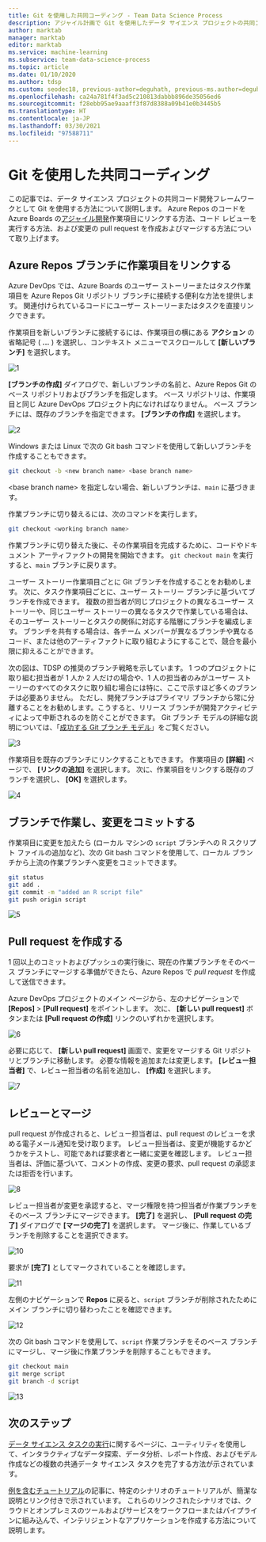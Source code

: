```yaml
---
title: Git を使用した共同コーディング - Team Data Science Process
description: アジャイル計画で Git を使用したデータ サイエンス プロジェクトの共同コード開発を行う方法です。
author: marktab
manager: marktab
editor: marktab
ms.service: machine-learning
ms.subservice: team-data-science-process
ms.topic: article
ms.date: 01/10/2020
ms.author: tdsp
ms.custom: seodec18, previous-author=deguhath, previous-ms.author=deguhath
ms.openlocfilehash: ca24a781f4f3ad5c210813dabbb896de35056ed6
ms.sourcegitcommit: f28ebb95ae9aaaff3f87d8388a09b41e0b3445b5
ms.translationtype: HT
ms.contentlocale: ja-JP
ms.lasthandoff: 03/30/2021
ms.locfileid: "97588711"
---
```

# <a name="collaborative-coding-with-git"></a>Git を使用した共同コーディング

この記事では、データ サイエンス プロジェクトの共同コード開発フレームワークとして Git を使用する方法について説明します。 Azure Repos のコードを Azure Boards の[アジャイル開発](agile-development.md)作業項目にリンクする方法、コード レビューを実行する方法、および変更の pull request を作成およびマージする方法について取り上げます。

## <a name="link-a-work-item-to-an-azure-repos-branch"></a><a name='Linkaworkitemwithagitbranch-1'></a>Azure Repos ブランチに作業項目をリンクする 

Azure DevOps では、Azure Boards のユーザー ストーリーまたはタスク作業項目を Azure Repos Git リポジトリ ブランチに接続する便利な方法を提供します。 関連付けられているコードにユーザー ストーリーまたはタスクを直接リンクできます。 

作業項目を新しいブランチに接続するには、作業項目の横にある **アクション** の省略記号 ( **...** ) を選択し、コンテキスト メニューでスクロールして **[新しいブランチ]** を選択します。  

![1](./media/collaborative-coding-with-git/1-sprint-board-view.png)

**[ブランチの作成]** ダイアログで、新しいブランチの名前と、Azure Repos Git のベース リポジトリおよびブランチを指定します。 ベース リポジトリは、作業項目と同じ Azure DevOps プロジェクト内になければなりません。 ベース ブランチには、既存のブランチを指定できます。 **[ブランチの作成]** を選択します。 

![2](./media/collaborative-coding-with-git/2-create-a-branch.png)

Windows または Linux で次の Git bash コマンドを使用して新しいブランチを作成することもできます。

```bash
git checkout -b <new branch name> <base branch name>

```
\<base branch name> を指定しない場合、新しいブランチは、`main` に基づきます。 

作業ブランチに切り替えるには、次のコマンドを実行します。 

```bash
git checkout <working branch name>
```

作業ブランチに切り替えた後に、その作業項目を完成するために、コードやドキュメント アーティファクトの開発を開始できます。 `git checkout main` を実行すると、`main` ブランチに戻ります。

ユーザー ストーリー作業項目ごとに Git ブランチを作成することをお勧めします。 次に、タスク作業項目ごとに、ユーザー ストーリー ブランチに基づいてブランチを作成できます。 複数の担当者が同じプロジェクトの異なるユーザー ストーリーや、同じユーザー ストーリーの異なるタスクで作業している場合は、そのユーザー ストーリーとタスクの関係に対応する階層にブランチを編成します。 ブランチを共有する場合は、各チーム メンバーが異なるブランチや異なるコード、または他のアーティファクトに取り組むようにすることで、競合を最小限に抑えることができます。 

次の図は、TDSP の推奨のブランチ戦略を示しています。 1 つのプロジェクトに取り組む担当者が 1 人か 2 人だけの場合や、1 人の担当者のみがユーザー ストーリーのすべてのタスクに取り組む場合には特に、ここで示すほど多くのブランチは必要ありません。 ただし、開発ブランチはプライマリ ブランチから常に分離することをお勧めします。こうすると、リリース ブランチが開発アクティビティによって中断されるのを防ぐことができます。 Git ブランチ モデルの詳細な説明については、「[成功する Git ブランチ モデル](https://nvie.com/posts/a-successful-git-branching-model/)」をご覧ください。

![3](./media/collaborative-coding-with-git/3-git-branches.png)

作業項目を既存のブランチにリンクすることもできます。 作業項目の **[詳細]** ページで、 **[リンクの追加]** を選択します。 次に、作業項目をリンクする既存のブランチを選択し、 **[OK]** を選択します。 

![4](./media/collaborative-coding-with-git/4-link-to-an-existing-branch.png)

## <a name="work-on-the-branch-and-commit-changes"></a><a name='WorkonaBranchandCommittheChanges-2'></a>ブランチで作業し、変更をコミットする 

作業項目に変更を加えたら (ローカル マシンの `script` ブランチへの R スクリプト ファイルの追加など)、次の Git bash コマンドを使用して、ローカル ブランチから上流の作業ブランチへ変更をコミットできます。

```bash
git status
git add .
git commit -m "added an R script file"
git push origin script
```

![5](./media/collaborative-coding-with-git/5-sprint-push-to-branch.png)

## <a name="create-a-pull-request"></a><a name='CreateapullrequestonVSTS-3'></a>Pull request を作成する

1 回以上のコミットおよびプッシュの実行後に、現在の作業ブランチをそのベース ブランチにマージする準備ができたら、Azure Repos で *pull request* を作成して送信できます。 

Azure DevOps プロジェクトのメイン ページから、左のナビゲーションで **[Repos]**  >  **[Pull request]** をポイントします。 次に、 **[新しい pull request]** ボタンまたは **[Pull request の作成]** リンクのいずれかを選択します。

![6](./media/collaborative-coding-with-git/6-spring-create-pull-request.png)

必要に応じて、 **[新しい pull request]** 画面で、変更をマージする Git リポジトリとブランチに移動します。 必要な情報を追加または変更します。 **[レビュー担当者]** で、レビュー担当者の名前を追加し、 **[作成]** を選択します。 

![7](./media/collaborative-coding-with-git/7-spring-send-pull-request.png)

## <a name="review-and-merge"></a><a name='ReviewandMerge-4'></a>レビューとマージ

pull request が作成されると、レビュー担当者は、pull request のレビューを求める電子メール通知を受け取ります。 レビュー担当者は、変更が機能するかどうかをテストし、可能であれば要求者と一緒に変更を確認します。 レビュー担当者は、評価に基づいて、コメントの作成、変更の要求、pull request の承認または拒否を行います。 

![8](./media/collaborative-coding-with-git/8-add_comments.png)

レビュー担当者が変更を承認すると、マージ権限を持つ担当者が作業ブランチをそのベース ブランチにマージできます。 **[完了]** を選択し、 **[Pull request の完了]** ダイアログで **[マージの完了]** を選択します。 マージ後に、作業しているブランチを削除することを選択できます。 

![10](./media/collaborative-coding-with-git/10-spring-complete-pullrequest.png)

要求が **[完了]** としてマークされていることを確認します。 

![11](./media/collaborative-coding-with-git/11-spring-merge-pullrequest.png)

左側のナビゲーションで **Repos** に戻ると、`script` ブランチが削除されたためにメイン ブランチに切り替わったことを確認できます。

![12](./media/collaborative-coding-with-git/12-spring-branch-deleted.png)

次の Git bash コマンドを使用して、`script` 作業ブランチをそのベース ブランチにマージし、マージ後に作業ブランチを削除することもできます。

```bash
git checkout main
git merge script
git branch -d script
```

![13](./media/collaborative-coding-with-git/13-spring-branch-deleted-commandline.png)

## <a name="next-steps"></a>次のステップ

[データ サイエンス タスクの実行](execute-data-science-tasks.md)に関するページに、ユーティリティを使用して、インタラクティブなデータ探索、データ分析、レポート作成、およびモデル作成などの複数の共通データ サイエンス タスクを完了する方法が示されています。

[例を含むチュートリアル](walkthroughs.md)の記事に、特定のシナリオのチュートリアルが、簡潔な説明とリンク付きで示されています。 これらのリンクされたシナリオでは、クラウドとオンプレミスのツールおよびサービスをワークフローまたはパイプラインに組み込んで、インテリジェントなアプリケーションを作成する方法について説明します。 

